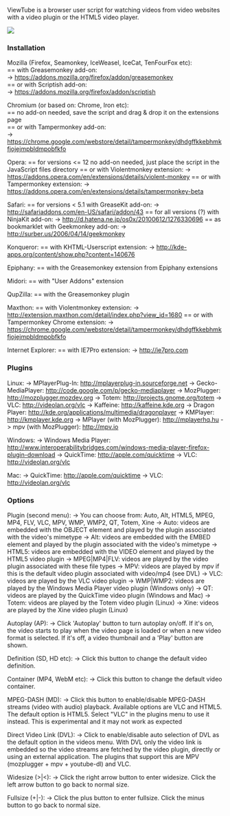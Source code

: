
ViewTube is a browser user script for watching videos from video websites with a video plugin or the HTML5 video player.  

![](https://raw.github.com/sebaro/ViewTube/master/screenshot.png)  

### Installation  

Mozilla (Firefox, Seamonkey, IceWeasel, IceCat, TenFourFox etc):  
== with Greasemonkey add-on:  
-> https://addons.mozilla.org/firefox/addon/greasemonkey  
== or with Scriptish add-on:  
-> https://addons.mozilla.org/firefox/addon/scriptish  

Chromium (or based on: Chrome, Iron etc):  
== no add-on needed, save the script and drag & drop it on the extensions page  
== or with Tampermonkey add-on:  
-> https://chrome.google.com/webstore/detail/tampermonkey/dhdgffkkebhmkfjojejmpbldmpobfkfo  

Opera:
== for versions <= 12 no add-on needed, just place the script in the JavaScript files directory
== or with Violentmonkey extension:
-> https://addons.opera.com/en/extensions/details/violent-monkey
== or with Tampermonkey extension:
-> https://addons.opera.com/en/extensions/details/tampermonkey-beta

Safari:
== for versions < 5.1 with GreaseKit add-on:
-> http://safariaddons.com/en-US/safari/addon/43
== for all versions (?) with NinjaKit add-on:
-> http://d.hatena.ne.jp/os0x/20100612/1276330696
== as bookmarklet with Geekmonkey add-on:
-> http://surber.us/2006/04/14/geekmonkey

Konqueror:
== with KHTML-Userscript extension:
-> http://kde-apps.org/content/show.php?content=140676

Epiphany:
== with the Greasemonkey extension from Epiphany extensions

Midori:
== with "User Addons" extension

QupZilla:
== with the Greasemonkey plugin

Maxthon:
== with Violentmonkey extension:
-> http://extension.maxthon.com/detail/index.php?view_id=1680
== or with Tampermonkey Chrome extension:
-> https://chrome.google.com/webstore/detail/tampermonkey/dhdgffkkebhmkfjojejmpbldmpobfkfo

Internet Explorer:
== with IE7Pro extension:
-> http://ie7pro.com

### Plugins

Linux:
-> MPlayerPlug-In: http://mplayerplug-in.sourceforge.net
-> Gecko-MediaPlayer: http://code.google.com/p/gecko-mediaplayer
-> MozPlugger: http://mozplugger.mozdev.org
-> Totem: http://projects.gnome.org/totem
-> VLC: http://videolan.org/vlc
-> Kaffeine: http://kaffeine.kde.org
-> Dragon Player: http://kde.org/applications/multimedia/dragonplayer
-> KMPlayer: http://kmplayer.kde.org
-> MPlayer (with MozPlugger): http://mplayerhq.hu
-> mpv (with MozPlugger): http://mpv.io

 Windows:
 -> Windows Media Player: http://www.interoperabilitybridges.com/windows-media-player-firefox-plugin-download
-> QuickTime: http://apple.com/quicktime
-> VLC: http://videolan.org/vlc

Mac:
-> QuickTime: http://apple.com/quicktime
-> VLC: http://videolan.org/vlc

### Options

Plugin (second menu):
-> You can choose from: Auto, Alt, HTML5, MPEG, MP4, FLV, VLC, MPV, WMP, WMP2, QT, Totem, Xine
-> Auto: videos are embedded with the OBJECT element and played by the plugin associated with the video's mimetype
-> Alt: videos are embedded with the EMBED element and played by the plugin associated with the video's mimetype
-> HTML5: videos are embedded with the VIDEO element and played by the HTML5 video plugin
-> MPEG|MP4|FLV: videos are played by the video plugin associated with these file types
-> MPV: videos are played by mpv if this is the default video plugin associated with video/mp4 (see DVL)
-> VLC: videos are played by the VLC video plugin
-> WMP|WMP2: videos are played by the Windows Media Player video plugin (Windows only)
-> QT: videos are played by the QuickTime video plugin (Windows and Mac)
-> Totem: videos are played by the Totem video plugin (Linux)
-> Xine: videos are played by the Xine video plugin (Linux)

Autoplay (AP):
-> Click 'Autoplay' button to turn autoplay on/off. If it's on, the video starts to play when the video page is loaded or when a new video format is selected. If it's off, a video thumbnail and a 'Play' button are shown.

Definition (SD, HD etc):
-> Click this button to change the default video definition.

Container (MP4, WebM etc):
-> Click this button to change the default video container.

MPEG-DASH (MD):
-> Click this button to enable/disable MPEG-DASH streams (video with audio) playback. Available options are VLC and HTML5. The default option is HTML5. Select "VLC" in the plugins menu to use it instead. This is experimental and it may not work as expected

Direct Video Link (DVL):
-> Click to enable/disable auto selection of DVL as the default option in the videos menu. With DVL only the video link is embedded so the video streams are fetched by the video plugin, directly or using an external application. The plugins that support this are MPV (mozplugger + mpv + youtube-dl) and VLC.

Widesize (>|<):
-> Click the right arrow button to enter widesize. Click the left arrow button to go back to normal size.

Fullsize (+|-):
-> Click the plus button to enter fullsize. Click the minus button to go back to normal size.
